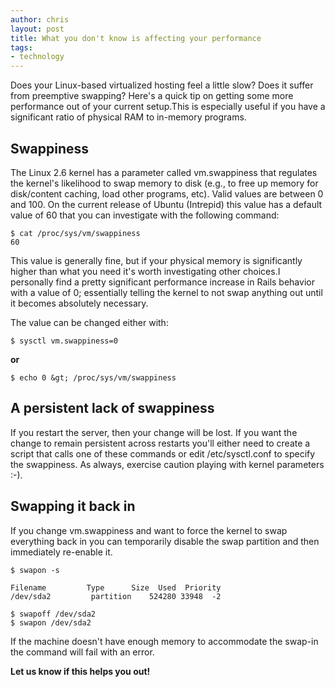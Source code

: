 ```yaml
--- 
author: chris
layout: post
title: What you don't know is affecting your performance
tags: 
- technology
---
```


Does your Linux-based virtualized hosting feel a little slow? Does it suffer from preemptive swapping? Here's a quick tip on getting some more performance out of your current setup.This is especially useful if you have a significant ratio of physical RAM to in-memory programs.

## Swappiness

The Linux 2.6 kernel has a parameter called vm.swappiness that regulates the kernel's likelihood to swap memory to disk (e.g., to free up memory for disk/content caching, load other programs, etc). Valid values are between 0 and 100. On the current release of Ubuntu (Intrepid) this value has a default value of 60 that you can investigate with the following command:

    $ cat /proc/sys/vm/swappiness
    60

This value is generally fine, but if your physical memory is significantly higher than what you need it's worth investigating other choices.I personally find a pretty significant performance increase in Rails behavior with a value of 0; essentially telling the kernel to not swap anything out until it becomes absolutely necessary.

The value can be changed either with:

    $ sysctl vm.swappiness=0

**or**

    $ echo 0 &gt; /proc/sys/vm/swappiness

## A persistent lack of swappiness

If you restart the server, then your change will be lost. If you want the change to remain persistent across restarts you'll either need to create a script that calls one of these commands or edit /etc/sysctl.conf to specify the swappiness. As always, exercise caution playing with kernel parameters :-).

## Swapping it back in

If you change vm.swappiness and want to force the kernel to swap everything back in you can temporarily disable the swap partition and then immediately re-enable it.

    $ swapon -s

    Filename         Type      Size  Used  Priority
    /dev/sda2         partition    524280 33948  -2

    $ swapoff /dev/sda2
    $ swapon /dev/sda2

If the machine doesn't have enough memory to accommodate the swap-in the command will fail with an error.

**Let us know if this helps you out!**
